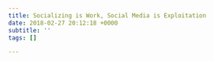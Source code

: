```yaml
---
title: Socializing is Work, Social Media is Exploitation
date: 2018-02-27 20:12:18 +0000
subtitle: ''
tags: []

---
```


